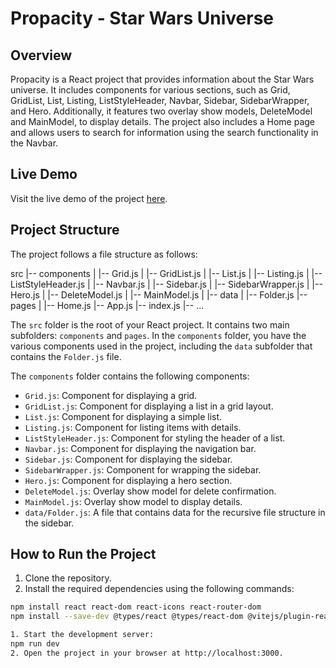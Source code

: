 # Propacity - Star Wars Universe

## Overview

Propacity is a React project that provides information about the Star Wars universe. It includes components for various sections, such as Grid, GridList, List, Listing, ListStyleHeader, Navbar, Sidebar, SidebarWrapper, and Hero. Additionally, it features two overlay show models, DeleteModel and MainModel, to display details. The project also includes a Home page and allows users to search for information using the search functionality in the Navbar.

## Live Demo

Visit the live demo of the project [here](https://legendary-sunshine-67146c.netlify.app/).

## Project Structure

The project follows a file structure as follows:

src
|-- components
| |-- Grid.js
| |-- GridList.js
| |-- List.js
| |-- Listing.js
| |-- ListStyleHeader.js
| |-- Navbar.js
| |-- Sidebar.js
| |-- SidebarWrapper.js
| |-- Hero.js
| |-- DeleteModel.js
| |-- MainModel.js
| |-- data
|   |-- Folder.js
|-- pages
| |-- Home.js
|-- App.js
|-- index.js
|-- ...


The `src` folder is the root of your React project. It contains two main subfolders: `components` and `pages`. In the `components` folder, you have the various components used in the project, including the `data` subfolder that contains the `Folder.js` file.

The `components` folder contains the following components:

- `Grid.js`: Component for displaying a grid.
- `GridList.js`: Component for displaying a list in a grid layout.
- `List.js`: Component for displaying a simple list.
- `Listing.js`: Component for listing items with details.
- `ListStyleHeader.js`: Component for styling the header of a list.
- `Navbar.js`: Component for displaying the navigation bar.
- `Sidebar.js`: Component for displaying the sidebar.
- `SidebarWrapper.js`: Component for wrapping the sidebar.
- `Hero.js`: Component for displaying a hero section.
- `DeleteModel.js`: Overlay show model for delete confirmation.
- `MainModel.js`: Overlay show model to display details.
- `data/Folder.js`: A file that contains data for the recursive file structure in the sidebar.

## How to Run the Project

1. Clone the repository.
2. Install the required dependencies using the following commands:

```bash
npm install react react-dom react-icons react-router-dom
npm install --save-dev @types/react @types/react-dom @vitejs/plugin-react eslint eslint-plugin-react eslint-plugin-react-hooks eslint-plugin-react-refresh postcss tailwindcss vite

1. Start the development server:
npm run dev
2. Open the project in your browser at http://localhost:3000.

